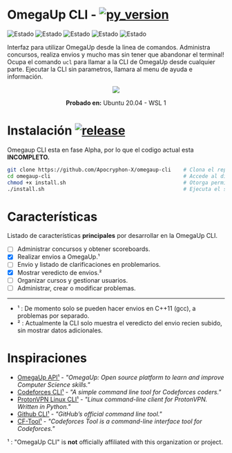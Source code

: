 # OmegaUp CLI - [![py_version](https://img.shields.io/badge/Python-%E2%89%A5%203.7-blue.svg?style=flat-square&logo=python&logoColor=ffffff)](https://www.python.org/downloads/) 

<!-- ![Commits per month](https://img.shields.io/github/commit-activity/y/Apocryphon-X/omegaup-cli?label=Commit%20Activity&logo=GitHub&style=flat-square)
-->

![Estado](https://img.shields.io/badge/Envios-en%20proceso-yellow.svg?style=flat-square)
![Estado](https://img.shields.io/badge/Perfil-pendiente-red.svg?style=flat-square)
![Estado](https://img.shields.io/badge/Cursos-pendiente-red.svg?style=flat-square)
![Estado](https://img.shields.io/badge/Concursos-pendiente-red.svg?style=flat-square)
![Estado](https://img.shields.io/badge/Problemas-pendiente-red.svg?style=flat-square)

Interfaz para utilizar OmegaUp desde la linea de comandos. Administra concursos, realiza envios y mucho mas sin tener que abandonar el terminal! Ocupa el comando `ucl` para llamar a la CLI de OmegaUp desde cualquier parte. Ejecutar la CLI sin parametros, llamara al menu de ayuda e información.

<p align="center"> 
  <img src="https://user-images.githubusercontent.com/40130428/111927511-99709b80-8a76-11eb-92ae-7ef088466a86.gif">
</p>

<p align="center"> <b> Probado en:</b> Ubuntu 20.04 - WSL 1 </p>

# Instalación [![release](https://img.shields.io/github/v/release/Apocryphon-X/omegaup-cli?include_prereleases&label=Release&logo=github&style=flat-square)](https://github.com/Apocryphon-X/omegaup-cli/releases)

Omegaup CLI esta en fase Alpha, por lo que el codigo actual esta **INCOMPLETO.**
```bash
git clone https://github.com/Apocryphon-X/omegaup-cli    # Clona el repositorio.
cd omegaup-cli                                           # Accede al directorio.
chmod +x install.sh                                      # Otorga permisos de ejecución.
./install.sh                                             # Ejecuta el script de instalación.
```

# Características

Listado de características **principales** por desarrollar en la OmegaUp CLI. 

- [ ] Administrar concursos y obtener scoreboards.
- [x] Realizar envios a OmegaUp.¹
- [ ] Envio y listado de clarificaciones en problemarios.
- [x] Mostrar veredicto de envios.²
- [ ] Organizar cursos y gestionar usuarios.
- [ ] Administrar, crear o modificar problemas.

---

- ¹ : De momento solo se pueden hacer envios en C++11 (gcc), a problemas por separado.
- ² : Actualmente la CLI solo muestra el veredicto del envio recien subido, sin mostrar datos adicionales.

# Inspiraciones

- [OmegaUp API¹][1] - *"OmegaUp: Open source platform to learn and improve Computer Science skills."*
- [Codeforces CLI¹][2] - *"A simple command line tool for Codeforces coders."*
- [ProtonVPN Linux CLI¹][3] - *"Linux command-line client for ProtonVPN. Written in Python."*
- [Github CLI¹][4] - *"GitHub’s official command line tool."*
- [CF-Tool¹][5] - *"Codeforces Tool is a command-line interface tool for Codeforces."*

¹ : "OmegaUp CLI" is **not** officially affiliated with this organization or project.

[1]: https://github.com/omegaup/omegaup/blob/master/frontend/server/src/Controllers/README.md
[2]: https://github.com/ahmed-dinar/codeforces-cli
[3]: https://github.com/ProtonVPN/linux-cli
[4]: https://github.com/cli/cli
[5]: https://github.com/xalanq/cf-tool
